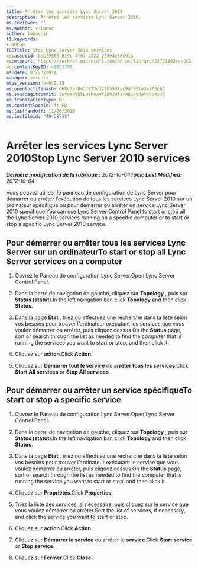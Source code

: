 ```yaml
---
title: Arrêter les services Lync Server 2010
description: Arrêtez les services Lync Server 2010.
ms.reviewer: ''
ms.author: v-lanac
author: lanachin
f1.keywords:
- NOCSH
TOCTitle: Stop Lync Server 2010 services
ms:assetid: bbb29565-819c-4f6f-a222-22494e56e91a
ms:mtpsurl: https://technet.microsoft.com/en-us/library/JJ721863(v=OCS.15)
ms:contentKeyID: 49733796
ms.date: 07/23/2014
manager: serdars
mtps_version: v=OCS.15
ms.openlocfilehash: 668c3af0e37823c32fb59dfcc9af92fa3eff3c63
ms.sourcegitcommit: 36fee89bb887bea4f18b19f17a8c69daf5bc423d
ms.translationtype: MT
ms.contentlocale: fr-FR
ms.lasthandoff: 11/26/2020
ms.locfileid: "49438735"
---
```

# <a name="stop-lync-server-2010-services"></a><span data-ttu-id="cf171-103">Arrêter les services Lync Server 2010</span><span class="sxs-lookup"><span data-stu-id="cf171-103">Stop Lync Server 2010 services</span></span>

<div data-xmlns="http://www.w3.org/1999/xhtml">

<div class="topic" data-xmlns="http://www.w3.org/1999/xhtml" data-msxsl="urn:schemas-microsoft-com:xslt" data-cs="https://msdn.microsoft.com/">

<div data-asp="https://msdn2.microsoft.com/asp">



</div>

<div id="mainSection">

<div id="mainBody"><span data-ttu-id="cf171-104">

<span> </span></span><span class="sxs-lookup"><span data-stu-id="cf171-104">

<span> </span></span></span>

<span data-ttu-id="cf171-105">_**Dernière modification de la rubrique :** 2012-10-04_</span><span class="sxs-lookup"><span data-stu-id="cf171-105">_**Topic Last Modified:** 2012-10-04_</span></span>

<span data-ttu-id="cf171-106">Vous pouvez utiliser le panneau de configuration de Lync Server pour démarrer ou arrêter l’exécution de tous les services Lync Server 2010 sur un ordinateur spécifique ou pour démarrer ou arrêter un service Lync Server 2010 spécifique.</span><span class="sxs-lookup"><span data-stu-id="cf171-106">You can use Lync Server Control Panel to start or stop all the Lync Server 2010 services running on a specific computer or to start or stop a specific Lync Server 2010 service.</span></span>

<div>

## <a name="to-start-or-stop-all-lync-server-services-on-a-computer"></a><span data-ttu-id="cf171-107">Pour démarrer ou arrêter tous les services Lync Server sur un ordinateur</span><span class="sxs-lookup"><span data-stu-id="cf171-107">To start or stop all Lync Server services on a computer</span></span>

1.  <span data-ttu-id="cf171-108">Ouvrez le Paneau de configuration Lync Server.</span><span class="sxs-lookup"><span data-stu-id="cf171-108">Open Lync Server Control Panel.</span></span>

2.  <span data-ttu-id="cf171-109">Dans la barre de navigation de gauche, cliquez sur **Topology** , puis sur **Status (statut**).</span><span class="sxs-lookup"><span data-stu-id="cf171-109">In the left navigation bar, click **Topology** and then click **Status**.</span></span>

3.  <span data-ttu-id="cf171-110">Dans la page **État** , triez ou effectuez une recherche dans la liste selon vos besoins pour trouver l’ordinateur exécutant les services que vous voulez démarrer ou arrêter, puis cliquez dessus.</span><span class="sxs-lookup"><span data-stu-id="cf171-110">On the **Status** page, sort or search through the list as needed to find the computer that is running the services you want to start or stop, and then click it.</span></span>

4.  <span data-ttu-id="cf171-111">Cliquez sur **action**.</span><span class="sxs-lookup"><span data-stu-id="cf171-111">Click **Action**.</span></span>

5.  <span data-ttu-id="cf171-112">Cliquez sur **Démarrer tout le service** ou **arrêter tous les services**.</span><span class="sxs-lookup"><span data-stu-id="cf171-112">Click **Start All services** or **Stop All services**.</span></span>

</div>

<div>

## <a name="to-start-or-stop-a-specific-service"></a><span data-ttu-id="cf171-113">Pour démarrer ou arrêter un service spécifique</span><span class="sxs-lookup"><span data-stu-id="cf171-113">To start or stop a specific service</span></span>

1.  <span data-ttu-id="cf171-114">Ouvrez le Paneau de configuration Lync Server.</span><span class="sxs-lookup"><span data-stu-id="cf171-114">Open Lync Server Control Panel.</span></span>

2.  <span data-ttu-id="cf171-115">Dans la barre de navigation de gauche, cliquez sur **Topology** , puis sur **Status (statut**).</span><span class="sxs-lookup"><span data-stu-id="cf171-115">In the left navigation bar, click **Topology** and then click **Status**.</span></span>

3.  <span data-ttu-id="cf171-116">Dans la page **État** , triez ou effectuez une recherche dans la liste selon vos besoins pour trouver l’ordinateur exécutant le service que vous voulez démarrer ou arrêter, puis cliquez dessus.</span><span class="sxs-lookup"><span data-stu-id="cf171-116">On the **Status** page, sort or search through the list as needed to find the computer that is running the service you want to start or stop, and then click it.</span></span>

4.  <span data-ttu-id="cf171-117">Cliquez sur **Propriétés**.</span><span class="sxs-lookup"><span data-stu-id="cf171-117">Click **Properties**.</span></span>

5.  <span data-ttu-id="cf171-118">Triez la liste des services, si nécessaire, puis cliquez sur le service que vous voulez démarrer ou arrêter.</span><span class="sxs-lookup"><span data-stu-id="cf171-118">Sort the list of services, if necessary, and click the service you want to start or stop.</span></span>

6.  <span data-ttu-id="cf171-119">Cliquez sur **action**.</span><span class="sxs-lookup"><span data-stu-id="cf171-119">Click **Action**.</span></span>

7.  <span data-ttu-id="cf171-120">Cliquez sur **Démarrer le service** ou arrêter le **service**.</span><span class="sxs-lookup"><span data-stu-id="cf171-120">Click **Start service** or **Stop service**.</span></span>

8.  <span data-ttu-id="cf171-121">Cliquez sur **Fermer**.</span><span class="sxs-lookup"><span data-stu-id="cf171-121">Click **Close**.</span></span>

<span data-ttu-id="cf171-122"></div>

</div>

<span> </span>

</div>

</div>

</span><span class="sxs-lookup"><span data-stu-id="cf171-122"></div>

</div>

<span> </span>

</div>

</div>

</span></span></div>

